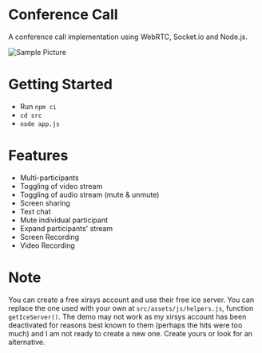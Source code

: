# Conference Call
A conference call implementation using WebRTC, Socket.io and Node.js.

![Sample Picture](https://github.com/webpro2021/group-chat/blob/master/picture.png)

# Getting Started
- Run `npm ci`
- `cd src`
- `node app.js`


# Features
- Multi-participants
- Toggling of video stream
- Toggling of audio stream (mute & unmute)
- Screen sharing
- Text chat
- Mute individual participant
- Expand participants' stream
- Screen Recording
- Video Recording




# Note
You can create a free xirsys account and use their free ice server. You can replace the one used with your own at `src/assets/js/helpers.js`, function `getIceServer()`. The demo may not work as my xirsys account has been deactivated for reasons best known to them (perhaps the hits were too much) and I am not ready to create a new one. Create yours or look for an alternative.


